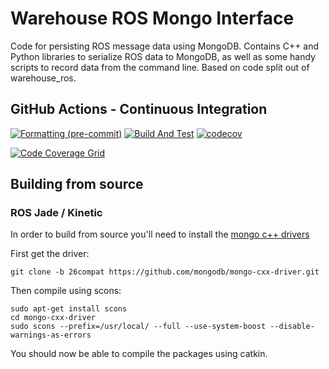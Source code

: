 # Warehouse ROS Mongo Interface

Code for persisting ROS message data using MongoDB.  Contains C++ and Python libraries to serialize ROS data to MongoDB, as well as some handy scripts to record data from the command line.  Based on code split out of warehouse_ros.

## GitHub Actions - Continuous Integration

[![Formatting (pre-commit)](https://github.com/ros-planning/warehouse_ros_mongo/actions/workflows/format.yml/badge.svg?branch=ros2)](https://github.com/ros-planning/warehouse_ros_mongo/actions/workflows/format.yml?query=branch%3Aros2) [![Build And Test](https://github.com/ros-planning/warehouse_ros_mongo/actions/workflows/industrial_ci_action.yml/badge.svg?branch=ros2)](https://github.com/ros-planning/warehouse_ros_mongo/actions/workflows/industrial_ci_action.yml?query=branch%3Aros2) [![codecov](https://codecov.io/gh/ros-planning/warehouse_ros_mongo/branch/ros2/graph/badge.svg?token=W7uHKcY0ly)](https://codecov.io/gh/ros-planning/warehouse_ros_mongo)

[![Code Coverage Grid](https://codecov.io/gh/ros-planning/warehouse_ros_mongo/branch/ros2/graphs/tree.svg)](https://codecov.io/gh/ros-planning/warehouse_ros_mongo/branch/ros2/graphs/tree.svg)

## Building from source

### ROS Jade  / Kinetic

In order to build from source you'll need to install the [mongo c++ drivers](https://github.com/mongodb/mongo-cxx-driver/wiki/Download-and-Compile-the-Legacy-Driver)

First get the driver:
```
git clone -b 26compat https://github.com/mongodb/mongo-cxx-driver.git
```

Then compile using scons:
```
sudo apt-get install scons
cd mongo-cxx-driver
sudo scons --prefix=/usr/local/ --full --use-system-boost --disable-warnings-as-errors
```

You should now be able to compile the packages using catkin.
